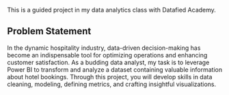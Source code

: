 <Hotel booking scr="https://github.com/Onorable-e/Hotel-Bookings/assets/139487541/b40c430e-11c1-4a78-9135-e58f252ed054" width="100" height="100">

This is a guided project in my data analytics class with Datafied Academy. <br>
## Problem Statement<br>
In the dynamic hospitality industry, data-driven decision-making has become an indispensable tool for optimizing operations and enhancing customer satisfaction. As a budding data analyst, my task is to leverage Power BI to transform and analyze a dataset containing valuable information about hotel bookings. Through this project, you will develop skills in data cleaning, modeling, defining metrics, and crafting insightful visualizations.
